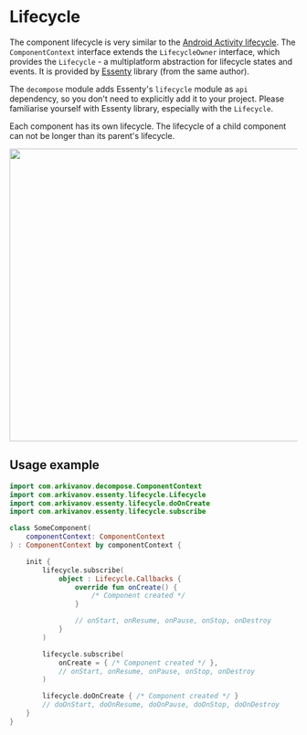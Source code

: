 # Lifecycle

The component lifecycle is very similar to the [Android Activity lifecycle](https://developer.android.com/guide/components/activities/activity-lifecycle). The `ComponentContext` interface extends the `LifecycleOwner` interface, which provides the `Lifecycle` - a multiplatform abstraction for lifecycle states and events. It is provided by [Essenty](https://github.com/arkivanov/Essenty) library (from the same author).

The `decompose` module adds Essenty's `lifecycle` module as `api` dependency, so you don't need to explicitly add it to your project. Please familiarise yourself with Essenty library, especially with the `Lifecycle`.

Each component has its own lifecycle. The lifecycle of a child component can not be longer than its parent's lifecycle.

<img src="https://raw.githubusercontent.com/arkivanov/Decompose/master/docs/media/LifecycleStates.png" width="512">

## Usage example

```kotlin
import com.arkivanov.decompose.ComponentContext
import com.arkivanov.essenty.lifecycle.Lifecycle
import com.arkivanov.essenty.lifecycle.doOnCreate
import com.arkivanov.essenty.lifecycle.subscribe

class SomeComponent(
    componentContext: ComponentContext
) : ComponentContext by componentContext {

    init {
        lifecycle.subscribe(
            object : Lifecycle.Callbacks {
                override fun onCreate() {
                    /* Component created */
                }

                // onStart, onResume, onPause, onStop, onDestroy
            }
        )

        lifecycle.subscribe(
            onCreate = { /* Component created */ },
            // onStart, onResume, onPause, onStop, onDestroy
        )

        lifecycle.doOnCreate { /* Component created */ }
        // doOnStart, doOnResume, doOnPause, doOnStop, doOnDestroy
    }
}
```
